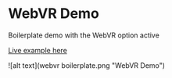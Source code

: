 # WebVR Demo

Boilerplate demo with the WebVR option active



[Live example here](http://absulit.com/portfolio/demo/webvr/001/ "Lucy in the Sky with a Cube")


![alt text](webvr boilerplate.png "WebVR Demo")
